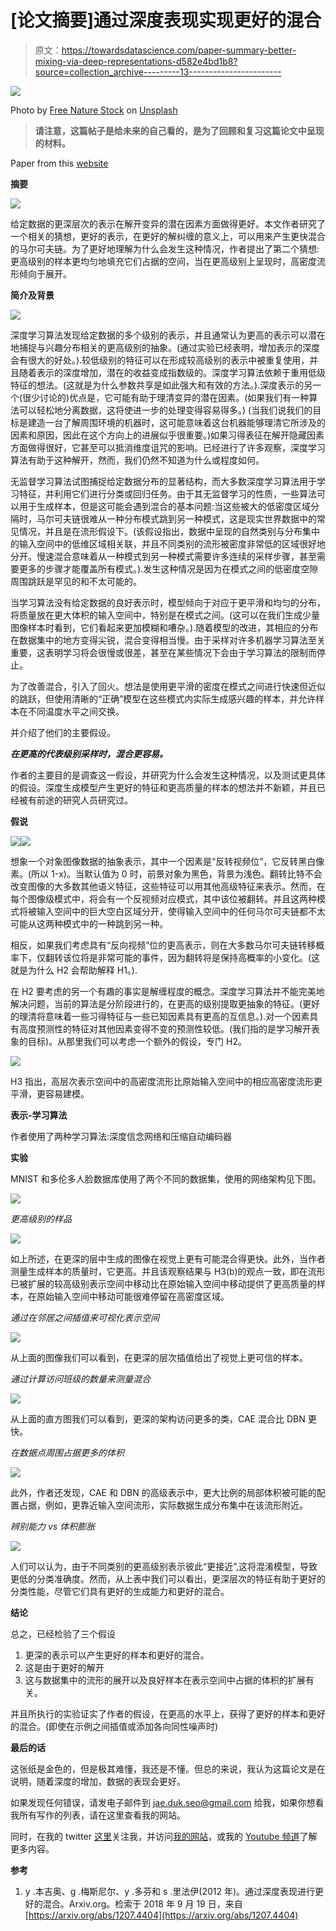# [论文摘要]通过深度表现实现更好的混合

> 原文：<https://towardsdatascience.com/paper-summary-better-mixing-via-deep-representations-d582e4bd1b8?source=collection_archive---------13----------------------->

![](img/3d553217675875df226a4ee4b8647b31.png)

Photo by [Free Nature Stock](https://unsplash.com/photos/OQfuugXSfH0?utm_source=unsplash&utm_medium=referral&utm_content=creditCopyText) on [Unsplash](https://unsplash.com/search/photos/matrix?utm_source=unsplash&utm_medium=referral&utm_content=creditCopyText)

> **请注意，这篇帖子是给未来的自己看的，是为了回顾和复习这篇论文中呈现的材料。**

Paper from this [website](https://arxiv.org/pdf/1207.4404.pdf)

**摘要**

![](img/ecc45c964873d5fada9a6dfb6934225b.png)

给定数据的更深层次的表示在解开变异的潜在因素方面做得更好。本文作者研究了一个相关的猜想，更好的表示，在更好的解纠缠的意义上，可以用来产生更快混合的马尔可夫链。为了更好地理解为什么会发生这种情况，作者提出了第二个猜想:更高级别的样本更均匀地填充它们占据的空间，当在更高级别上呈现时，高密度流形倾向于展开。

**简介及背景**

![](img/60313505226db7cffadf613fb6b5196a.png)

深度学习算法发现给定数据的多个级别的表示，并且通常认为更高的表示可以潜在地捕捉与兴趣分布相关的更高级别的抽象。(通过实验已经表明，增加表示的深度会有很大的好处。).较低级别的特征可以在形成较高级别的表示中被重复使用，并且随着表示的深度增加，潜在的收益变成指数级的。深度学习算法依赖于重用低级特征的想法。(这就是为什么参数共享是如此强大和有效的方法。).深度表示的另一个(很少讨论的)优点是，它可能有助于理清变异的潜在因素。(如果我们有一种算法可以轻松地分离数据，这将使进一步的处理变得容易得多。) (当我们说我们的目标是建造一台了解周围环境的机器时，这可能意味着这台机器能够理清它所涉及的因素和原因，因此在这个方向上的进展似乎很重要。)如果习得表征在解开隐藏因素方面做得很好，它甚至可以抵消维度诅咒的影响。已经进行了许多观察，深度学习算法有助于这种解开，然而，我们仍然不知道为什么或程度如何。

无监督学习算法试图捕捉给定数据分布的显著结构，而大多数深度学习算法用于学习特征，并利用它们进行分类或回归任务。由于其无监督学习的性质，一些算法可以用于生成样本，但是这可能会遇到混合的基本问题:当这些被大的低密度区域分隔时，马尔可夫链很难从一种分布模式跳到另一种模式，这是现实世界数据中的常见情况，并且是在流形假设下。(该假设指出，数据中呈现的自然类别与分布集中的输入空间中的低维区域相关联，并且不同类别的流形被密度非常低的区域很好地分开。慢速混合意味着从一种模式到另一种模式需要许多连续的采样步骤，甚至需要更多的步骤才能覆盖所有模式。).发生这种情况是因为在模式之间的低密度空隙周围跳跃是罕见的和不太可能的。

当学习算法没有给定数据的良好表示时，模型倾向于对应于更平滑和均匀的分布，将质量放在更大体积的输入空间中，特别是在模式之间。(这可以在我们生成少量图像样本时看到，它们看起来更加模糊和嘈杂。).随着模型的改进，其相应的分布在数据集中的地方变得尖锐，混合变得相当慢。由于采样对许多机器学习算法至关重要，这表明学习将会很慢或很差，甚至在某些情况下会由于学习算法的限制而停止。

为了改善混合，引入了回火。想法是使用更平滑的密度在模式之间进行快速但近似的跳跃，但使用清晰的“正确”模型在这些模式内实际生成感兴趣的样本，并允许样本在不同温度水平之间交换。

并介绍了他们的主要假设。

***在更高的代表级别采样时，混合更容易。***

作者的主要目的是调查这一假设，并研究为什么会发生这种情况，以及测试更具体的假设。深度生成模型产生更好的特征和更高质量的样本的想法并不新颖，并且已经被有前途的研究人员研究过。

**假说**

![](img/ac86f0562e5052f5622430fb7d8aedbb.png)![](img/01f0b4755821526d14351d3066919b49.png)

想象一个对象图像数据的抽象表示，其中一个因素是“反转视频位”，它反转黑白像素。(所以 1-x)。当默认值为 0 时，前景对象为黑色，背景为浅色。翻转比特不会改变图像的大多数其他语义特征，这些特征可以用其他高级特征来表示。然而，在每个图像级模式中，将会有一个反视频对应模式，其中该位被翻转。并且这两种模式将被输入空间中的巨大空白区域分开，使得输入空间中的任何马尔可夫链都不太可能从这两种模式中的一种跳到另一种。

相反，如果我们考虑具有“反向视频”位的更高表示，则在大多数马尔可夫链转移概率下，仅翻转该位将是非常可能的事件，因为翻转将是保持高概率的小变化。(这就是为什么 H2 会帮助解释 H1。).

在 H2 要考虑的另一个有趣的事实是解缠程度的概念。深度学习算法并不能完美地解决问题，当前的算法是分阶段进行的，在更高的级别提取更抽象的特征。(更好的理清将意味着一些习得特征与一些已知因素具有更高的互信息。).对一个因素具有高度预测性的特征对其他因素变得不变的预测性较低。(我们指的是学习解开表象的目标)。从那里我们可以考虑一个额外的假设，专门 H2。

![](img/a318bdcf730ae17667f26909be505229.png)

H3 指出，高层次表示空间中的高密度流形比原始输入空间中的相应高密度流形更平滑，更容易建模。

**表示-学习算法**

作者使用了两种学习算法:深度信念网络和压缩自动编码器

**实验**

MNIST 和多伦多人脸数据库使用了两个不同的数据集，使用的网络架构见下图。

![](img/de23085ca3e75dc0fc074a48fbf90d61.png)

*更高级别的样品*

![](img/5d829073982581e8e6f37aa2995ab536.png)

如上所述，在更深的层中生成的图像在视觉上更有可能混合得更快。此外，当作者测量生成样本的质量时，它更高。并且该观察结果与 H3(b)的观点一致，即在流形已被扩展的较高级别表示空间中移动比在原始输入空间中移动提供了更高质量的样本，在原始输入空间中移动可能很难停留在高密度区域。

*通过在邻居之间插值来可视化表示空间*

![](img/e83c03355bcc09a10e3c8eb3462efb35.png)

从上面的图像我们可以看到，在更深的层次插值给出了视觉上更可信的样本。

*通过计算访问班级的数量来测量混合*

![](img/bc998272289ca60fe1f2b4433ae99ca4.png)

从上面的直方图我们可以看到，更深的架构访问更多的类，CAE 混合比 DBN 更快。

*在数据点周围占据更多的体积*

![](img/693a5eae44218f8205f017200fdeaa0b.png)

此外，作者还发现，CAE 和 DBN 的高级表示中，更大比例的局部体积被可能的配置占据，例如，更靠近输入空间流形，实际数据生成分布集中在该流形附近。

*辨别能力 vs 体积膨胀*

![](img/d6e36f3da0313d4fca40a8535d3a0da7.png)

人们可以认为，由于不同类别的更高级别表示彼此“更接近”,这将混淆模型，导致更低的分类准确度。然而，从上表中我们可以看出，更深层次的特征有助于更好的分类性能，尽管它们具有更好的生成能力和更好的混合。

**结论**

总之，已经检验了三个假设

1.  更深的表示可以产生更好的样本和更好的混合。
2.  这是由于更好的解开
3.  这与数据集中的流形的展开以及良好样本在表示空间中占据的体积的扩展有关。

并且所执行的实验证实了作者的假设，在更高的水平上，获得了更好的样本和更好的混合。(即使在示例之间插值或添加各向同性噪声时)

**最后的话**

这张纸是金色的，但是极其难懂，我还是不懂。但总的来说，我认为这篇论文是在说明，随着深度的增加，数据的表现会更好。

如果发现任何错误，请发电子邮件到 jae.duk.seo@gmail.com 给我，如果你想看我所有写作的列表，请在这里查看我的网站。

同时，在我的 twitter [这里](https://twitter.com/JaeDukSeo)关注我，并访问[我的网站](https://jaedukseo.me/)，或我的 [Youtube 频道](https://www.youtube.com/c/JaeDukSeo)了解更多内容。

**参考**

1.  y .本吉奥、g .梅斯尼尔、y .多芬和 s .里法伊(2012 年)。通过深度表现进行更好的混合。Arxiv.org。检索于 2018 年 9 月 19 日，来自[https://arxiv.org/abs/1207.4404](https://arxiv.org/abs/1207.4404)